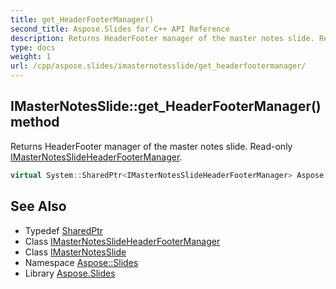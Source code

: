 ```yaml
---
title: get_HeaderFooterManager()
second_title: Aspose.Slides for C++ API Reference
description: Returns HeaderFooter manager of the master notes slide. Read-only IMasterNotesSlideHeaderFooterManager.
type: docs
weight: 1
url: /cpp/aspose.slides/imasternotesslide/get_headerfootermanager/
---
```

## IMasterNotesSlide::get_HeaderFooterManager() method


Returns HeaderFooter manager of the master notes slide. Read-only [IMasterNotesSlideHeaderFooterManager](../../imasternotesslideheaderfootermanager/).

```cpp
virtual System::SharedPtr<IMasterNotesSlideHeaderFooterManager> Aspose::Slides::IMasterNotesSlide::get_HeaderFooterManager()=0
```

## See Also

* Typedef [SharedPtr](../../system/sharedptr/)
* Class [IMasterNotesSlideHeaderFooterManager](../imasternotesslideheaderfootermanager/)
* Class [IMasterNotesSlide](./)
* Namespace [Aspose::Slides](../)
* Library [Aspose.Slides](../../)
